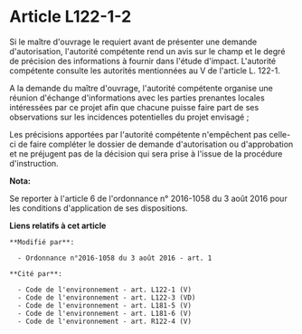# Article L122-1-2

Si le maître d'ouvrage le requiert avant de présenter une demande d'autorisation, l'autorité compétente rend un avis sur le
champ et le degré de précision des informations à fournir dans l'étude d'impact. L'autorité compétente consulte les autorités
mentionnées au V de l'article L. 122-1. 

A la demande du maître d'ouvrage, l'autorité compétente organise une réunion d'échange d'informations avec les parties
prenantes locales intéressées par ce projet afin que chacune puisse faire part de ses observations sur les incidences
potentielles du projet envisagé ; 

Les précisions apportées par l'autorité compétente n'empêchent pas celle-ci de faire compléter le dossier de demande
d'autorisation ou d'approbation et ne préjugent pas de la décision qui sera prise à l'issue de la procédure d'instruction.

**Nota:**

Se reporter à l'article 6 de l'ordonnance n° 2016-1058 du 3 août 2016 pour les conditions d'application de ses dispositions.

**Liens relatifs à cet article**

	**Modifié par**:

	  - Ordonnance n°2016-1058 du 3 août 2016 - art. 1

	**Cité par**:

	  - Code de l'environnement - art. L122-1 (V)
	  - Code de l'environnement - art. L122-3 (VD)
	  - Code de l'environnement - art. L181-5 (V)
	  - Code de l'environnement - art. L181-6 (V)
	  - Code de l'environnement - art. R122-4 (V)
